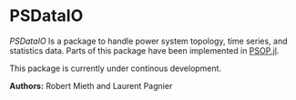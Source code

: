 # PSDataIO

*PSDataIO* Is a package to handle power system topology, time series, and statistics data. Parts of this package have been implemented in [PSOP.jl](https://github.com/laurentpagnier/PSOP.jl). 

This package is currently under continous development. 

**Authors:**  Robert Mieth and Laurent Pagnier

